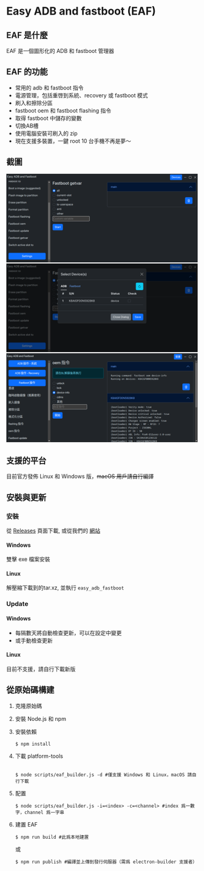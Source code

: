 # Easy ADB and fastboot (EAF)

## EAF 是什麼

EAF 是一個圖形化的 ADB 和 fastboot 管理器

## EAF 的功能

- 常用的 adb 和 fastboot 指令
- 電源管理，包括重啓到系統、recovery 或 fastboot 模式
- 刷入和擦除分區
- fastboot oem 和 fastboot flashing 指令
- 取得 fastboot 中儲存的變數
- 切換AB槽
- 使用電腦安裝可刷入的 zip
- 現在支援多裝置，一鍵 root 10 台手機不再是夢～

## 截圖

![fastboot getvar function](../readme-imgs/fastboot_get_var.png)
![device manager](../readme-imgs/devices.png)
![output by groups](../readme-imgs/multiple_devices.png)

## 支援的平台

目前官方發佈 Linux 和 Windows 版，~~macOS 用戶請自行編譯~~

## 安裝與更新

### 安裝

從 [Releases](https://github.com/ryantsui1109/Easy_ADB_fastboot/releases) 頁面下載, 或從我們的 [網站](https://ryantsui1109.github.io/eaf_web/en)

#### Windows

雙擊 exe 檔案安裝

#### Linux

解壓縮下載到的tar.xz, 並執行 `easy_adb_fastboot`

### Update

#### Windows

- 每隔數天將自動檢查更新，可以在設定中變更
- 或手動檢查更新

#### Linux

目前不支援，請自行下載新版

## 從原始碼構建

1. 克隆原始碼
1. 安裝 Node.js 和 npm
1. 安裝依賴

   ```console
   $ npm install
   ```

1. 下載 platform-tools

   ```console

   $ node scripts/eaf_builder.js -d #僅支援 Windows 和 Linux，macOS 請自行下載
   ```

1. 配置 
   ```console
   $ node scripts/eaf_builder.js -i=<index> -c=<channel> #index 爲一數字，channel 爲一字串
   ```
1. 建置 EAF
   ```console
   $ npm run build #此爲本地建置
   ```
   或
   ```console
   $ npm run publish #編譯並上傳到發行伺服器（需爲 electron-builder 支援者）
   ```
